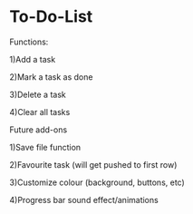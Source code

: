 # To-Do-List
Functions:

1)Add a task

2)Mark a task as done

3)Delete a task

4)Clear all tasks

Future add-ons

1)Save file function

2)Favourite task (will get pushed to first row)

3)Customize colour (background, buttons, etc)

4)Progress bar sound effect/animations
